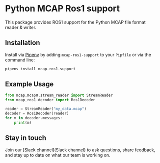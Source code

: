# Python MCAP Ros1 support

This package provides ROS1 support for the Python MCAP file format reader &amp; writer.

## Installation

Install via [Pipenv](https://pipenv.pypa.io/en/latest/) by adding `mcap-ros1-support` to your `Pipfile` or via the command line:

```bash
pipenv install mcap-ros1-support
```

## Example Usage

```python
from mcap.mcap0.stream_reader import StreamReader
from mcap_ros1.decoder import Ros1Decoder

reader = StreamReader("my_data.mcap")
decoder = Ros1Decoder(reader)
for m in decoder.messages:
    print(m)
```

## Stay in touch

Join our [Slack channel](Slack channel) to ask questions, share feedback, and stay up to date on what our team is working on.
